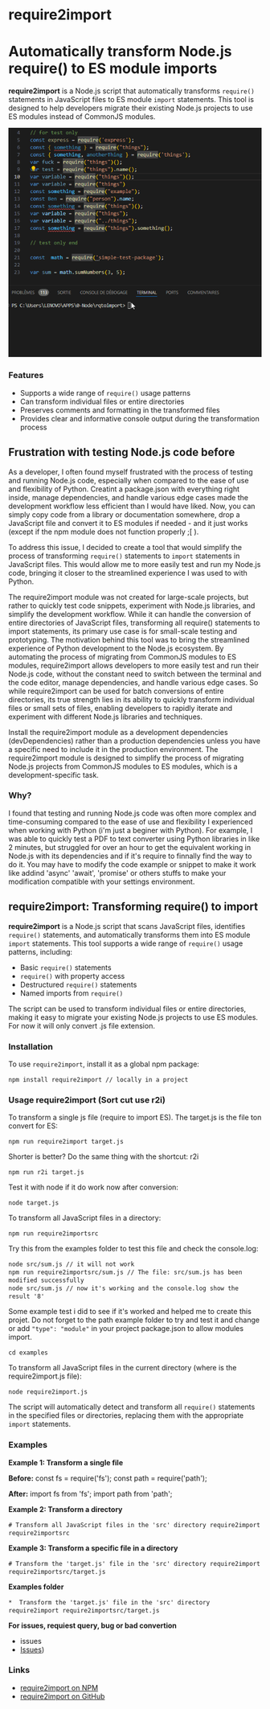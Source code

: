 # require2import
Automatically transform Node.js require() to ES module imports
===============================================================================


**require2import** is a Node.js script that automatically transforms `require()` statements in JavaScript files to ES module `import` statements. This tool is designed to help developers migrate their existing Node.js projects to use ES modules instead of CommonJS modules.

![require2import screenshot](https://github.com/onigetoc/require2import/blob/main/src/require2import3.gif?raw=true)

### Features

*   Supports a wide range of `require()` usage patterns
*   Can transform individual files or entire directories
*   Preserves comments and formatting in the transformed files
*   Provides clear and informative console output during the transformation process

Frustration with testing Node.js code before
-------------------------------------

As a developer, I often found myself frustrated with the process of testing and running Node.js code, especially when compared to the ease of use and flexibility of Python. Creatint a package.json with everything right inside, manage dependencies, and handle various edge cases made the development workflow less efficient than I would have liked. Now, you can simply copy code from a library or documentation somewhere, drop a JavaScript file and convert it to ES modules if needed - and it just works (except if the npm module does not function properly ;[ ).

To address this issue, I decided to create a tool that would simplify the process of transforming `require()` statements to `import` statements in JavaScript files. This would allow me to more easily test and run my Node.js code, bringing it closer to the streamlined experience I was used to with Python.

The require2import module was not created for large-scale projects, but rather to quickly test code snippets, experiment with Node.js libraries, and simplify the development workflow. While it can handle the conversion of entire directories of JavaScript files, transforming all require() statements to import statements, its primary use case is for small-scale testing and prototyping.
The motivation behind this tool was to bring the streamlined experience of Python development to the Node.js ecosystem. By automating the process of migrating from CommonJS modules to ES modules, require2import allows developers to more easily test and run their Node.js code, without the constant need to switch between the terminal and the code editor, manage dependencies, and handle various edge cases.
So while require2import can be used for batch conversions of entire directories, its true strength lies in its ability to quickly transform individual files or small sets of files, enabling developers to rapidly iterate and experiment with different Node.js libraries and techniques.

Install the require2import module as a development dependencies (devDependencies) rather than a production dependencies unless you have a specific need to include it in the production environment. The require2import module is designed to simplify the process of migrating Node.js projects from CommonJS modules to ES modules, which is a development-specific task.

### Why?
I found that testing and running Node.js code was often more complex and time-consuming compared to the ease of use and flexibility I experienced when working with Python (i'm just a beginer with Python). For example, I was able to quickly test a PDF to text converter using Python libraries in like 2 minutes, but struggled for over an hour to get the equivalent working in Node.js with its dependencies and if it's require to finnally find the way to do it. 
You may have to modify the code example or snippet to make it work like addind 'async' 'await', 'promise' or others stuffs to make your modification compatible with your settings environment.

require2import: Transforming require() to import
------------------------------------------------

**require2import** is a Node.js script that scans JavaScript files, identifies `require()` statements, and automatically transforms them into ES module `import` statements. This tool supports a wide range of `require()` usage patterns, including:

*   Basic `require()` statements
*   `require()` with property access
*   Destructured `require()` statements
*   Named imports from `require()`

The script can be used to transform individual files or entire directories, making it easy to migrate your existing Node.js projects to use ES modules.
For now it will only convert .js file extension.

### Installation

To use `require2import`, install it as a global npm package:

    npm install require2import // locally in a project

### Usage require2import (Sort cut use r2i)

To transform a single js file (require to import ES). The target.js is the file ton convert for ES:

    npm run require2import target.js

Shorter is better? Do the same thing with the shortcut: r2i

    npm run r2i target.js

Test it with node if it do work now after conversion:

    node target.js 

To transform all JavaScript files in a directory:

    npm run require2importsrc 

Try this from the examples folder to test this file and check the console.log:

    node src/sum.js // it will not work
    npm run require2importsrc/sum.js // The file: src/sum.js has been modified successfully
    node src/sum.js // now it's working and the console.log show the result '8'

Some example test i did to see if it's worked and helped me to create this projet.
Do not forget to the path example folder to try and test it and change or add `"type": "module"` in your project package.json to allow modules import.

    cd examples


To transform all JavaScript files in the current directory (where is the require2import.js file):

    node require2import.js


The script will automatically detect and transform all `require()` statements in the specified files or directories, replacing them with the appropriate `import` statements.

### Examples

**Example 1: Transform a single file**

**Before:**
const fs = require('fs');
const path = require('path');

**After:**
import fs from 'fs';
import path from 'path';


**Example 2: Transform a directory**

    # Transform all JavaScript files in the 'src' directory require2import require2importsrc 

**Example 3: Transform a specific file in a directory**

    # Transform the 'target.js' file in the 'src' directory require2import require2importsrc/target.js 

**Examples folder**

    *  Transform the 'target.js' file in the 'src' directory require2import require2importsrc/target.js 

**For issues, requiest query, bug or bad convertion**
*   issues
*   [Issues](https://github.com/onigetoc/require2import/issues))


### Links

*   [require2import on NPM](https://www.npmjs.com/package/require2import)
*   [require2import on GitHub](https://github.com/your-username/require2import)
